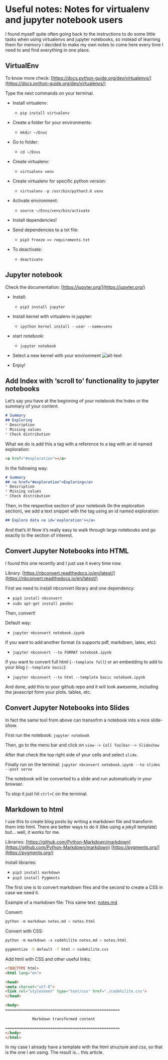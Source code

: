 # Useful notes: Notes for virtualenv and jupyter notebook users

I found myself quite often going back to the instructions to do some little tasks when using virtualenvs and jupyter notebooks, so instead of learning them for memory I decided to make my own notes to come here every time I need to and find everything in one place.

## VirtualEnv
To know more check: [https://docs.python-guide.org/dev/virtualenvs/](https://docs.python-guide.org/dev/virtualenvs/)

Type the next commands on your terminal.

* Install virtualenv:
	* `pip install virtualenv`

* Create a folder for your environments:
	* `mkdir ~/Envs`
* Go to folder:
	* `cd ~/Envs`
* Create virtualenv:
	* `virtualenv venv`
* Create virtualenv for specific python version:
	* `virtualenv -p /usr/bin/python3.6 venv`
* Activate environment:
	* `source ~/Envs/venv/bin/activate`
* Install dependencies!
* Send dependencies to a txt file:
	* `pip3 freeze >> requirements.txt`
* To deactivate:
	* `deactivate`



## Jupyter notebook

Check the documentation: [https://jupyter.org/](https://jupyter.org/)

* Install:
    * `pip3 install jupyter`

* Install kernel with virtualenv  in jupyter:
    * `ipython kernel install --user --name=venv`

* start notebook:
    * `jupyter notebook`

* Select a new kernel with your environment
![alt-text](https://jfreek.github.io/assets/img/notes/virtualenv_jupyter_example.png)

* Enjoy!


## Add Index with ‘scroll to’ functionality to jupyter notebooks

Let’s say you have at the beginning of your notebook the Index or the summary of your content.
```markdown
# Summary
## Exploring
* Description
* Missing values
* Check distribution
```

What we do is add this a tag with a reference to a tag with an id named exploration:
```html
<a href="#exploration"></a>
```

In the following way:

```markdown
# Summary
## <a href="#exploration">Exploring</a>
* Description
* Missing values
* Check distribution
```

Then, in the respective section of your notebook (In the exploration section), we add a text snippet with the tag using an id named exploration:

```markdown
## Explore data <a id='exploration'></a>
```

And that’s it! Now it’s really easy to walk through large notebooks and go exactly to the section of interest.


## Convert Jupyter Notebooks into HTML
I found this one recently and I just use it every time now.

Library: [https://nbconvert.readthedocs.io/en/latest/](https://nbconvert.readthedocs.io/en/latest/)

First we need to install nbconvert library and one dependency:
* `pip3 install nbconvert`
* `sudo apt-get install pandoc`

Then, convert!

Default way:
* `jupyter nbconvert notebook.ipynb`

If you want to add another format (is supports pdf, markdown, latex, etc):
* `jupyter nbconvert --to FORMAT notebook.ipynb`

If you want to convert full html (`--template full`) or an embedding to add to your blog (`--template basic`):

* `jupyter nbconvert --to html --template basic notebook.ipynb`

And done, add this to your github repo and it will look awesome, including the javascript form your plots. tables, etc.

## Convert Jupyter Notebooks into Slides
In fact the same tool from above can transofrm a notebook into a nice slide-show.

First run the notebook:
`jupyter notebook`

Then, go to the menu bar and click on `view--> Cell Toolbar--> Slideshow`

After that check the top right side of your cells and select `slide`.

Finally run on the terminal:
`jupyter nbconvert notebook.ipynb --to slides --post serve`

The notebook will be converted to a slide and run automatically in your browser.

To stop it just hit `ctrl+C` on the terminal.

## Markdown to html
I use this to create blog posts by writing a markdown file and transform them into html.
There are better ways to do it (like using a jekyll template) but… well, it works for me.

Libraries:
[https://github.com/Python-Markdown/markdown](https://github.com/Python-Markdown/markdown)
[https://pygments.org/](https://pygments.org/)

Install libraries:
* `pip3 install markdown`
* `pip3 install Pygments`

The first one is to convert markdown files and the second to create a CSS in case we need it.

Example of a markdown file:
This same text: [notes.md](https://jfreek.github.io/dev/blog/notes.md)

Convert:
```python
python -m markdown notes.md > notes.html
```

Convert with CSS:
```python
python -m markdown -x codehilite notes.md > notes.html
```

```bash
pygmentize -S default -f html > codehilite.css
```

Add html with CSS and other useful links:
```html
<!DOCTYPE html>
<html lang="en">

<head>
<meta charset="utf-8">
<link rel="stylesheet" type="text/css" href="./codehilite.css">
</head>

<body>
===================================================

            Markdown transformed content

===================================================
</body>
</html>
```

In my case I already have a template with the html structure and css, so that is the one I am using.
The result is… this article.
